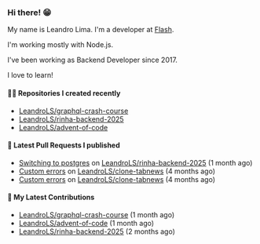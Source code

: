 ### Hi there! 😁 

My name is Leandro Lima. I'm a developer at [Flash](https://flashapp.com.br/).  

I'm working mostly with Node.js. 

I've been working as Backend Developer since 2017. 

I love to learn!  

#### 👨‍💻 Repositories I created recently
- [LeandroLS/graphql-crash-course](https://github.com/LeandroLS/graphql-crash-course)
- [LeandroLS/rinha-backend-2025](https://github.com/LeandroLS/rinha-backend-2025)
- [LeandroLS/advent-of-code](https://github.com/LeandroLS/advent-of-code)

#### 🔨 Latest Pull Requests I published

- [Switching to postgres](https://github.com/LeandroLS/rinha-backend-2025/pull/1) on [LeandroLS/rinha-backend-2025](https://github.com/LeandroLS/rinha-backend-2025) (1 month ago)
- [Custom errors](https://github.com/LeandroLS/clone-tabnews/pull/32) on [LeandroLS/clone-tabnews](https://github.com/LeandroLS/clone-tabnews) (4 months ago)
- [Custom errors](https://github.com/LeandroLS/clone-tabnews/pull/31) on [LeandroLS/clone-tabnews](https://github.com/LeandroLS/clone-tabnews) (4 months ago)

#### :construction_worker: My Latest Contributions

- [LeandroLS/graphql-crash-course](https://github.com/LeandroLS/graphql-crash-course) (1 month ago)
- [LeandroLS/advent-of-code](https://github.com/LeandroLS/advent-of-code) (1 month ago)
- [LeandroLS/rinha-backend-2025](https://github.com/LeandroLS/rinha-backend-2025) (2 months ago)
